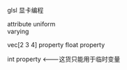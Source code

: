 glsl 显卡编程


attribute 
uniform  
varying


vec[2 3 4] property
float property

int property <---这货只能用于临时变量



